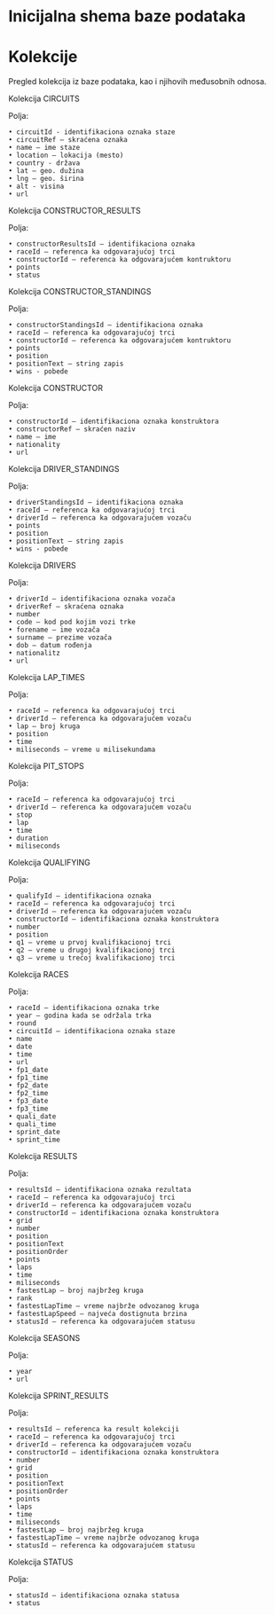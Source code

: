 # Inicijalna shema baze podataka

# Kolekcije

Pregled kolekcija iz baze podataka, kao i njihovih međusobnih odnosa.

Kolekcija CIRCUITS

Polja:

    • circuitId - identifikaciona oznaka staze
    • circuitRef – skraćena oznaka 
    • name – ime staze
    • location – lokacija (mesto)
    • country - država
    • lat – geo. dužina
    • lng – geo. širina
    • alt - visina
    • url

Kolekcija CONSTRUCTOR_RESULTS

Polja:

    • constructorResultsId – identifikaciona oznaka
    • raceId – referenca ka odgovarajućoj trci
    • constructorId – referenca ka odgovarajućem kontruktoru
    • points
    • status

Kolekcija CONSTRUCTOR_STANDINGS

Polja:

    • constructorStandingsId – identifikaciona oznaka
    • raceId – referenca ka odgovarajućoj trci
    • constructorId – referenca ka odgovarajućem kontruktoru
    • points
    • position
    • positionText – string zapis
    • wins - pobede

Kolekcija  CONSTRUCTOR

Polja: 

    • constructorId – identifikaciona oznaka konstruktora
    • constructorRef – skraćen naziv
    • name – ime
    • nationality
    • url

Kolekcija DRIVER_STANDINGS

Polja: 

    • driverStandingsId – identifikaciona oznaka
    • raceId – referenca ka odgovarajućoj trci
    • driverId – referenca ka odgovarajućem vozaču
    • points
    • position
    • positionText – string zapis
    • wins - pobede

Kolekcija DRIVERS

Polja: 

    • driverId – identifikaciona oznaka vozača
    • driverRef – skraćena oznaka
    • number
    • code – kod pod kojim vozi trke
    • forename – ime vozača
    • surname – prezime vozača
    • dob – datum rođenja
    • nationalitz
    • url

Kolekcija LAP_TIMES

Polja: 

    • raceId – referenca ka odgovarajućoj trci
    • driverId – referenca ka odgovarajućem vozaču
    • lap – broj kruga
    • position
    • time
    • miliseconds – vreme u milisekundama

Kolekcija PIT_STOPS

Polja: 

    • raceId – referenca ka odgovarajućoj trci
    • driverId – referenca ka odgovarajućem vozaču
    • stop
    • lap
    • time
    • duration
    • miliseconds

Kolekcija QUALIFYING

Polja: 

    • qualifyId – identifikaciona oznaka
    • raceId – referenca ka odgovarajućoj trci
    • driverId – referenca ka odgovarajućem vozaču
    • constructorId – identifikaciona oznaka konstruktora
    • number
    • position
    • q1 – vreme u prvoj kvalifikacionoj trci
    • q2 – vreme u drugoj kvalifikacionoj trci
    • q3 – vreme u trećoj kvalifikacionoj trci

Kolekcija RACES

Polja: 

    • raceId – identifikaciona oznaka trke
    • year – godina kada se održala trka
    • round
    • circuitId – identifikaciona oznaka staze
    • name
    • date
    • time
    • url
    • fp1_date
    • fp1_time
    • fp2_date
    • fp2_time
    • fp3_date
    • fp3_time
    • quali_date
    • quali_time
    • sprint_date
    • sprint_time

Kolekcija RESULTS

Polja:

    • resultsId – identifikaciona oznaka rezultata
    • raceId – referenca ka odgovarajućoj trci
    • driverId – referenca ka odgovarajućem vozaču
    • constructorId – identifikaciona oznaka konstruktora
    • grid
    • number
    • position
    • positionText
    • positionOrder
    • points
    • laps
    • time
    • miliseconds
    • fastestLap – broj najbržeg kruga
    • rank
    • fastestLapTime – vreme najbrže odvozanog kruga
    • fastestLapSpeed – najveća dostignuta brzina
    • statusId – referenca ka odgovarajućem statusu


Kolekcija SEASONS

Polja: 

    • year
    • url


Kolekcija SPRINT_RESULTS

Polja: 

    • resultsId – referenca ka result kolekciji
    • raceId – referenca ka odgovarajućoj trci
    • driverId – referenca ka odgovarajućem vozaču
    • constructorId – identifikaciona oznaka konstruktora
    • number
    • grid
    • position
    • positionText
    • positionOrder
    • points
    • laps
    • time
    • miliseconds
    • fastestLap – broj najbržeg kruga
    • fastestLapTime – vreme najbrže odvozanog kruga
    • statusId – referenca ka odgovarajućem statusu

Kolekcija STATUS

Polja: 

    • statusId – identifikaciona oznaka statusa
    • status

